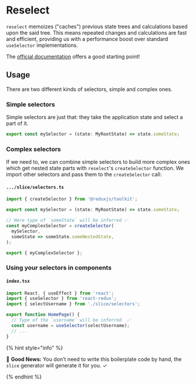 # Reselect

`reselect` memoizes ("caches") previous state trees and calculations based upon the said tree. This means repeated changes and calculations are fast and efficient, providing us with a performance boost over standard `useSelector` implementations.

The [official documentation](https://github.com/reactjs/reselect) offers a good starting point!

## Usage

There are two different kinds of selectors, simple and complex ones.

### Simple selectors

Simple selectors are just that: they take the application state and select a part of it.

```ts
export const mySelector = (state: MyRootState) => state.someState;
```

### Complex selectors

If we need to, we can combine simple selectors to build more complex ones which get nested state parts with `reselect`'s `createSelector` function. We import other selectors and pass them to the `createSelector` call:

#### `.../slice/selectors.ts`

```ts
import { createSelector } from '@reduxjs/toolkit';

export const mySelector = (state: MyRootState) => state.someState;

// Here type of `someState` will be inferred ✅
const myComplexSelector = createSelector(
  mySelector,
  someState => someState.someNestedState,
);

export { myComplexSelector };
```

### Using your selectors in components

#### `index.tsx`

```ts
import React, { useEffect } from 'react';
import { useSelector } from 'react-redux';
import { selectUsername } from './slice/selectors';

export function HomePage() {
  // Type of the `username` will be inferred  ✅
  const username = useSelector(selectUsername);
  // ...
}
```

{% hint style="info" %}

🎉 **Good News:** You don't need to write this boilerplate code by hand, the `slice` generator will generate it for you. ✓

{% endhint %}
